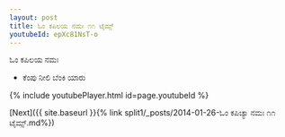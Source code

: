 ```yaml
---
layout: post
title: ಓಂ ಕಪಿಲಯ ನಮಃ ೧೧ ಟೈಮ್ಸ್
youtubeId: epXc81NsT-o
---
```

 
 
 ಓಂ ಕಪಿಲಯ ನಮಃ  
 
 -  ಕೆಂಪು ನೀಲಿ ಬೆಂಕಿ ಯಾರು 
 
  
 
  
 
 
 
 
 
 


{% include youtubePlayer.html id=page.youtubeId %}
 
[Next]({{ site.baseurl }}{% link  split1/_posts/2014-01-26-ಓಂ ಕಪಿಚ್ಯಾ ನಮಃ ೧೧ ಟೈಮ್ಸ್.md%})
 
